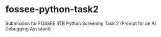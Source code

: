 # fossee-python-task2
Submission for FOSSEE IITB Python Screening Task 2 (Prompt for an AI Debugging Assistant)
